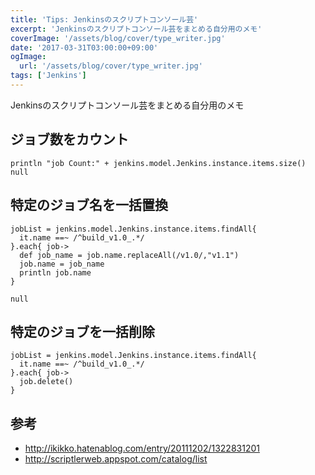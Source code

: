 ```yaml
---
title: 'Tips: Jenkinsのスクリプトコンソール芸'
excerpt: 'Jenkinsのスクリプトコンソール芸をまとめる自分用のメモ'
coverImage: '/assets/blog/cover/type_writer.jpg'
date: '2017-03-31T03:00:00+09:00'
ogImage:
  url: '/assets/blog/cover/type_writer.jpg'
tags: ['Jenkins']
---
```


Jenkinsのスクリプトコンソール芸をまとめる自分用のメモ

## ジョブ数をカウント

```
println "job Count:" + jenkins.model.Jenkins.instance.items.size()
null
```

## 特定のジョブ名を一括置換

```
jobList = jenkins.model.Jenkins.instance.items.findAll{
  it.name ==~ /^build_v1.0_.*/
}.each{ job->
  def job_name = job.name.replaceAll(/v1.0/,"v1.1")
  job.name = job_name
  println job.name
}

null
```

## 特定のジョブを一括削除

```
jobList = jenkins.model.Jenkins.instance.items.findAll{
  it.name ==~ /^build_v1.0_.*/
}.each{ job->
  job.delete()
}
```

## 参考
* http://ikikko.hatenablog.com/entry/20111202/1322831201
* http://scriptlerweb.appspot.com/catalog/list
